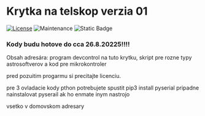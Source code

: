 # Krytka na telskop verzia 01
[![License][license-shield]](LICENSE) ![Maintenance](https://img.shields.io/maintenance/yes/2025?style=for-the-badge) ![Static Badge](https://img.shields.io/badge/First_final_version_date-26.8.20225-blue?style=for-the-badge)
### Kody budu hotove do cca 26.8.20225!!!!
Obsah adresára: program devcontrol na tuto krytku, skript pre rozne typy astrosoftverov a kod pre mikrokontroler

pred pozuitim progarmu si precitajte licenciu.

pre 3 ovladacie kody pthon potrebujete spustit pip3 install pyserial pripadne nainstalovat pyserail ak ho enmate inym nastrojo

vsetko v domovskom adresary


[license-shield]: https://img.shields.io/github/license/jan-tdy/devcontrolenterpise?style=for-the-badge
[issues-shield]: https://img.shields.io/github/issues/jan-tdy/devcontrolenterpise?style=for-the-badge
